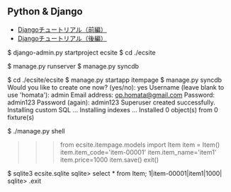 Python & Django
-----------------
* [Djangoチュートリアル（前編）](http://codezine.jp/article/detail/4065)
* [Djangoチュートリアル（後編）](http://codezine.jp/article/detail/4264)


$ django-admin.py startproject ecsite
$ cd ./ecsite

$ manage.py runserver
$ manage.py syncdb

$ cd ./ecsite/ecsite
$ manage.py startapp itempage
$ manage.py syncdb
Would you like to create one now? (yes/no): yes
Username (leave blank to use 'homata'): admin
Email address: op.homata@gmail.com
Password: admin123
Password (again): admin123
Superuser created successfully.
Installing custom SQL ...
Installing indexes ...
Installed 0 object(s) from 0 fixture(s)


$ ./manage.py shell
>>> from ecsite.itempage.models import Item
>>> item = Item()
>>> item.item_code='item-00001'
>>> item.item_name='item1'
>>> item.price=1000
>>> item.save()
>>> exit()

$ sqlite3 ecsite.sqlite
sqlite> select * from Item;
1|item-00001|item1|1000|
sqlite> .exit



